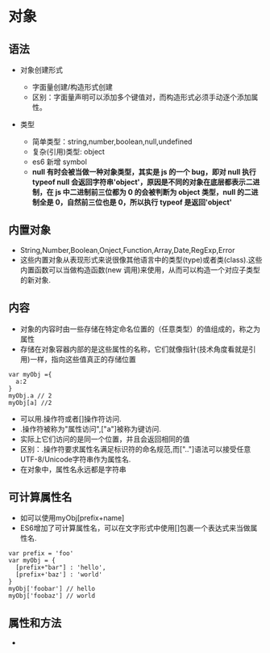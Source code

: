 # 对象

## 语法

- 对象创建形式

  - 字面量创建/构造形式创建
  - 区别：字面量声明可以添加多个键值对，而构造形式必须手动逐个添加属性。

- 类型
  - 简单类型：string,number,boolean,null,undefined
  - 复杂(引用)类型: object
  - es6 新增 symbol
  - **null 有时会被当做一种对象类型，其实是 js 的一个 bug，即对 null 执行 typeof null 会返回字符串'object'，原因是不同的对象在底层都表示二进制，在 js 中二进制前三位都为 0 的会被判断为 object 类型，null 的二进制全是 0，自然前三位也是 0，所以执行 typeof 是返回'object'**

## 内置对象

- String,Number,Boolean,Onject,Function,Array,Date,RegExp,Error
- 这些内置对象从表现形式来说很像其他语言中的类型(type)或者类(class).这些内置函数可以当做构造函数(new 调用)来使用，从而可以构造一个对应子类型的新对象.

## 内容

- 对象的内容时由一些存储在特定命名位置的（任意类型）的值组成的，称之为属性
- 存储在对象容器内部的是这些属性的名称，它们就像指针(技术角度看就是引用)一样，指向这些值真正的存储位置
```
var myObj ={
  a:2
}
myObj.a // 2
myObj[a] //2
```
+ 可以用.操作符或者[]操作符访问.
+ .操作符被称为"属性访问",["a"]被称为键访问.
+ 实际上它们访问的是同一个位置，并且会返回相同的值
+ 区别：.操作符要求属性名满足标识符的命名规范,而[".."]语法可以接受任意UTF-8/Unicode字符串作为属性名.
+ 在对象中，属性名永远都是字符串

## 可计算属性名
+ 如可以使用myObj[prefix+name]
+ ES6增加了可计算属性名，可以在文字形式中使用[]包裹一个表达式来当做属性名.
```
var prefix = 'foo'
var myObj = {
  [prefix+"bar"] : 'hello',
  [prefix+'baz'] : 'world'
}
myObj['foobar'] // hello
myObj['foobaz'] // world

```

## 属性和方法
+ 